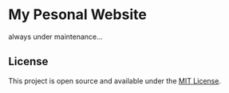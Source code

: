# My Pesonal Website

always under maintenance...

## License

This project is open source and available under the [MIT License](LICENSE).
